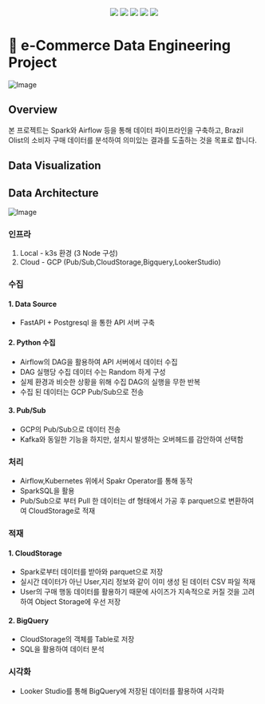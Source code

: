 <p align="center">
  <img src="https://img.shields.io/badge/Python-3776AB?style=flat-square&logo=Python&logoColor=white">
  <img src="https://img.shields.io/badge/Apache Spark-E25A1C?style=flat-square&logo=Apache Spark&logoColor=white">
  <img src="https://img.shields.io/badge/Apache Airflow-017CEE?style=flat-square&logo=Apache Airflow&logoColor=white">
  <img src="https://img.shields.io/badge/Google BigQuery-669DF6?style=flat-square&logo=Google BigQuery&logoColor=white">
  <img src="https://img.shields.io/badge/Google Cloud Storage-AECBFA?style=flat-square&logo=Google Cloud Storage&logoColor=white">
</p>

# :rocket: e-Commerce Data Engineering Project
![Image](https://github.com/user-attachments/assets/de7c7081-afec-4009-a24a-0466d52cc6fd)



## Overview

본 프로젝트는 Spark와 Airflow 등을 통해 데이터 파이프라인을 구축하고, Brazil Olist의 소비자 구매 데이터를 분석하여 의미있는 결과를 도출하는 것을 목표로 합니다.
## Data Visualization

## Data Architecture
![Image](https://github.com/user-attachments/assets/dee00690-3749-4b73-bed2-c28212b7bb0a)
### 인프라
1. Local - k3s 환경 (3 Node 구성)
2. Cloud - GCP (Pub/Sub,CloudStorage,Bigquery,LookerStudio)
### 수집
#### 1. Data Source
- FastAPI + Postgresql 을 통한 API 서버 구축
#### 2. Python 수집
- Airflow의 DAG을 활용하여 API 서버에서 데이터 수집
- DAG 실행당 수집 데이터 수는 Random 하게 구성
- 실제 환경과 비슷한 상황을 위해 수집 DAG의 실행을 무한 반복
- 수집 된 데이터는 GCP Pub/Sub으로 전송

#### 3. Pub/Sub
- GCP의 Pub/Sub으로 데이터 전송
- Kafka와 동일한 기능을 하지만, 설치시 발생하는 오버헤드를 감안하여 선택함

### 처리
- Airflow,Kubernetes 위에서 Spakr Operator를 통해 동작
- SparkSQL을 활용
- Pub/Sub으로 부터 Pull 한 데이터는 df 형태에서 가공 후 parquet으로 변환하여여 CloudStorage로 적재

### 적재
#### 1. CloudStorage
- Spark로부터 데이터를 받아와 parquet으로 저장
- 실시간 데이터가 아닌 User,지리 정보와 같이 이미 생성 된 데이터 CSV 파일 적재
- User의 구매 행동 데이터를 활용하기 때문에 사이즈가 지속적으로 커질 것을 고려하여 Object Storage에 우선 저장

#### 2. BigQuery
- CloudStorage의 객체를 Table로 저장
- SQL을 활용하여 데이터 분석

### 시각화
- Looker Studio를 통해 BigQuery에 저장된 데이터를 활용하여 시각화
